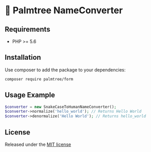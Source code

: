 # :palm_tree: Palmtree NameConverter

## Requirements
* PHP >= 5.6

## Installation

Use composer to add the package to your dependencies:
```bash
composer require palmtree/form
```

## Usage Example

```php
$converter = new SnakeCaseToHumanNameConverter();
$converter->normalize('hello_world'); // Returns Hello World
$converter->denormalize('Hello World'); // Returns hello_world
```

## License

Released under the [MIT license](LICENSE)
